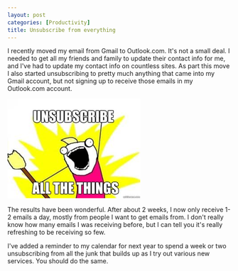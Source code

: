 ```yaml
---
layout: post
categories: [Productivity]
title: Unsubscribe from everything
---
```

I recently moved my email from Gmail to Outlook.com.  It's not a small deal.  I needed to get all my friends and family to update their contact info for me, and I've had to update my contact info on countless sites.  As part this move I also started unsubscribing to pretty much anything that came into my Gmail account, but not signing up to receive those emails in my Outlook.com account.

![Unsubscribe all the things](/img/2015/unsub.jpg)
<!--more-->

The results have been wonderful.  After about 2 weeks, I now only receive 1-2 emails a day, mostly from people I want to get emails from.  I don't really know how many emails I was receiving before, but I can tell you it's really refreshing to be receiving so few.

I've added a reminder to my calendar for next year to spend a week or two unsubscribing from all the junk that builds up as I try out various new services.  You should do the same.
